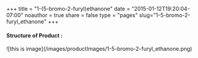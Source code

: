 +++
title = "1-(5-bromo-2-furyl)ethanone"
date = "2015-01-12T19:20:04-07:00"
noauthor = true
share = false
type = "pages"
slug="1-5-bromo-2-furyl_ethanone"
+++

<h4> Structure of Product : </h4>
![this is image](/images/productImages/1-5-bromo-2-furyl_ethanone.png)







